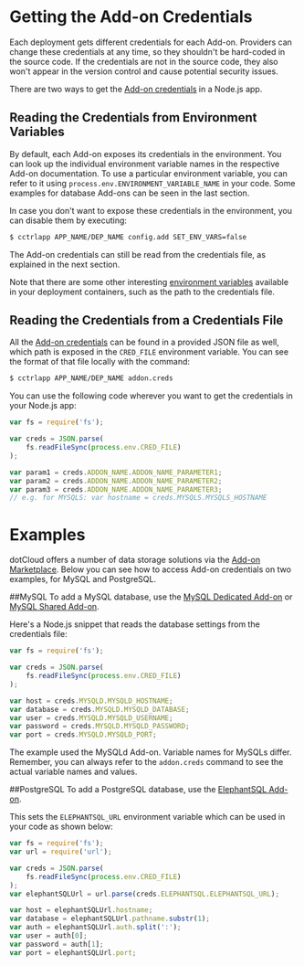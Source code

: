 # Getting the Add-on Credentials

Each deployment gets different credentials for each Add-on. Providers can change these credentials at any time, so they shouldn't be hard-coded in the source code. If the credentials are not in the source code, they also won't appear in the version control and cause potential security issues.

There are two ways to get the [Add-on credentials] in a Node.js app.

## Reading the Credentials from Environment Variables

By default, each Add-on exposes its credentials in the environment. You can look up the individual environment variable names in the respective Add-on documentation. To use a particular environment variable, you can refer to it using  `process.env.ENVIRONMENT_VARIABLE_NAME` in your code. Some examples for database Add-ons can be seen in the last section.

In case you don't want to expose these credentials in the environment, you can disable them by executing:

~~~bash
$ cctrlapp APP_NAME/DEP_NAME config.add SET_ENV_VARS=false
~~~

The Add-on credentials can still be read from the credentials file, as explained in the next section.

Note that there are some other interesting [environment variables] available in your deployment containers, such as the path to the credentials file.

## Reading the Credentials from a Credentials File

All the [Add-on credentials] can be found in a provided JSON file as well, which path is exposed in
the `CRED_FILE` environment variable. You can see the format of that file locally with the command:

~~~bash
$ cctrlapp APP_NAME/DEP_NAME addon.creds
~~~

You can use the following code wherever you want to get the credentials in your Node.js app:

~~~javascript
var fs = require('fs');

var creds = JSON.parse(
    fs.readFileSync(process.env.CRED_FILE)
);

var param1 = creds.ADDON_NAME.ADDON_NAME_PARAMETER1;
var param2 = creds.ADDON_NAME.ADDON_NAME_PARAMETER2;
var param3 = creds.ADDON_NAME.ADDON_NAME_PARAMETER3;
// e.g. for MYSQLS: var hostname = creds.MYSQLS.MYSQLS_HOSTNAME
~~~

# Examples

dotCloud offers a number of data storage solutions via the [Add-on Marketplace]. Below you can see how to access Add-on credentials on two examples, for MySQL and PostgreSQL.

##MySQL
To add a MySQL database, use the [MySQL Dedicated Add-on] or [MySQL Shared Add-on].

Here's a Node.js snippet that reads the database settings from the credentials file:

~~~javascript
var fs = require('fs');

var creds = JSON.parse(
    fs.readFileSync(process.env.CRED_FILE)
);

var host = creds.MYSQLD.MYSQLD_HOSTNAME;
var database = creds.MYSQLD.MYSQLD_DATABASE;
var user = creds.MYSQLD.MYSQLD_USERNAME;
var password = creds.MYSQLD.MYSQLD_PASSWORD;
var port = creds.MYSQLD.MYSQLD_PORT;

~~~

The example used the MySQLd Add-on. Variable names for MySQLs differ. Remember, you can always refer to the `addon.creds` command to see the actual variable names and values.

##PostgreSQL
To add a PostgreSQL database, use the [ElephantSQL Add-on].

This sets the `ELEPHANTSQL_URL` environment variable which can be used in your code as shown below:

~~~javascript
var fs = require('fs');
var url = require('url');

var creds = JSON.parse(
    fs.readFileSync(process.env.CRED_FILE)
);
var elephantSQLUrl = url.parse(creds.ELEPHANTSQL.ELEPHANTSQL_URL);

var host = elephantSQLUrl.hostname;
var database = elephantSQLUrl.pathname.substr(1);
var auth = elephantSQLUrl.auth.split(':');
var user = auth[0];
var password = auth[1];
var port = elephantSQLUrl.port;
~~~

[Add-on Marketplace]: https://www.cloudcontrol.com/add-ons
[environment variables]: https://www.cloudcontrol.com/dev-center/Platform%20Documentation#environment-variables
[MySQL Dedicated Add-on]: https://www.cloudcontrol.com/add-ons/mysqld
[MySQL Shared Add-on]: https://www.cloudcontrol.com/add-ons/mysqls
[Add-on credentials]:https://www.cloudcontrol.com/dev-center/Platform%20Documentation#add-on-credentials
[ElephantSQL Add-on]: https://www.cloudcontrol.com/add-ons/elephantsql

